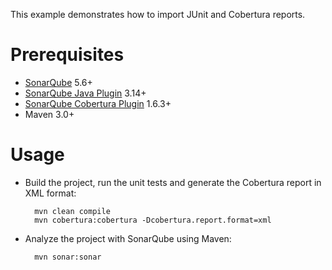This example demonstrates how to import JUnit and Cobertura reports.

Prerequisites
=============
* [SonarQube](http://www.sonarqube.org/downloads/) 5.6+
* [SonarQube Java Plugin](http://docs.sonarqube.org/display/PLUG/Java+Plugin) 3.14+
* [SonarQube Cobertura Plugin](https://github.com/SonarQubeCommunity/sonar-cobertura) 1.6.3+
* Maven 3.0+

Usage
=====
* Build the project, run the unit tests and generate the Cobertura report in XML format:

		mvn clean compile
        mvn cobertura:cobertura -Dcobertura.report.format=xml

* Analyze the project with SonarQube using Maven:

        mvn sonar:sonar
